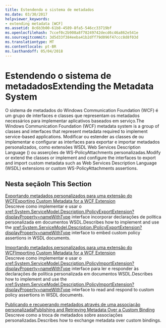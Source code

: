 ```yaml
---
title: Estendendo o sistema de metadados
ms.date: 03/30/2017
helpviewer_keywords:
- extending metadata [WCF]
ms.assetid: 8c6b3b00-61b8-4589-8fa5-546cc33719bf
ms.openlocfilehash: 7ccef0c2b908a8f78249742decd6c46a862e541e
ms.sourcegitcommit: 3d5d33f384eeba41b2dff79d096f47ccc8d8f03d
ms.translationtype: MT
ms.contentlocale: pt-BR
ms.lasthandoff: 05/04/2018
---
```

# <a name="extending-the-metadata-system"></a><span data-ttu-id="68fcb-102">Estendendo o sistema de metadados</span><span class="sxs-lookup"><span data-stu-id="68fcb-102">Extending the Metadata System</span></span>
<span data-ttu-id="68fcb-103">O sistema de metadados do Windows Communication Foundation (WCF) é um grupo de interfaces e classes que representam os metadados necessários para implementar aplicativos baseados em serviço.</span><span class="sxs-lookup"><span data-stu-id="68fcb-103">The Windows Communication Foundation (WCF) metadata system is a group of classes and interfaces that represent metadata required to implement service-based applications.</span></span> <span data-ttu-id="68fcb-104">Modificar ou estender as classes de ou implementar e configurar as interfaces para exportar e importar metadados personalizados, como extensões WSDL Web Services Description Language () ou asserções de WS-PolicyAttachments personalizadas.</span><span class="sxs-lookup"><span data-stu-id="68fcb-104">Modify or extend the classes or implement and configure the interfaces to export and import custom metadata such as Web Services Description Language (WSDL) extensions or custom WS-PolicyAttachments assertions.</span></span>  
  
## <a name="in-this-section"></a><span data-ttu-id="68fcb-105">Nesta seção</span><span class="sxs-lookup"><span data-stu-id="68fcb-105">In This Section</span></span>  
 [<span data-ttu-id="68fcb-106">Exportando metadados personalizados para uma extensão do WCF</span><span class="sxs-lookup"><span data-stu-id="68fcb-106">Exporting Custom Metadata for a WCF Extension</span></span>](../../../../docs/framework/wcf/extending/exporting-custom-metadata-for-a-wcf-extension.md)  
 <span data-ttu-id="68fcb-107">Descreve como implementar e usar o <xref:System.ServiceModel.Description.IPolicyExportExtension?displayProperty=nameWithType> interface incorporar declarações de política personalizada em documentos WSDL.</span><span class="sxs-lookup"><span data-stu-id="68fcb-107">Describes how to implement and use the <xref:System.ServiceModel.Description.IPolicyExportExtension?displayProperty=nameWithType> interface to embed custom policy assertions in WSDL documents.</span></span>  
  
 [<span data-ttu-id="68fcb-108">Importando metadados personalizados para uma extensão do WCF</span><span class="sxs-lookup"><span data-stu-id="68fcb-108">Importing Custom Metadata for a WCF Extension</span></span>](../../../../docs/framework/wcf/extending/importing-custom-metadata-for-a-wcf-extension.md)  
 <span data-ttu-id="68fcb-109">Descreve como implementar e usar o <xref:System.ServiceModel.Description.IPolicyImportExtension?displayProperty=nameWithType> interface para ler e responder às declarações de política personalizada em documentos WSDL.</span><span class="sxs-lookup"><span data-stu-id="68fcb-109">Describes how to implement and use the <xref:System.ServiceModel.Description.IPolicyImportExtension?displayProperty=nameWithType> interface to read and respond to custom policy assertions in WSDL documents.</span></span>  
  
 [<span data-ttu-id="68fcb-110">Publicando e recuperando metadados através de uma associação personalizada</span><span class="sxs-lookup"><span data-stu-id="68fcb-110">Publishing and Retrieving Metadata Over a Custom Binding</span></span>](../../../../docs/framework/wcf/extending/publishing-and-retrieving-metadata-over-a-custom-binding.md)  
 <span data-ttu-id="68fcb-111">Descreve como a troca de metadados sobre associações personalizadas.</span><span class="sxs-lookup"><span data-stu-id="68fcb-111">Describes how to exchange metadata over custom bindings.</span></span>
